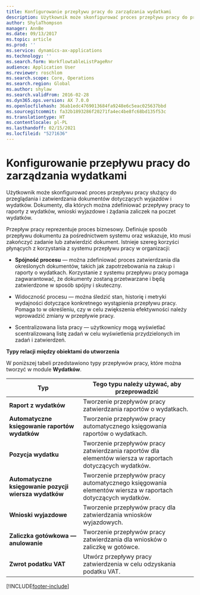 ```yaml
---
title: Konfigurowanie przepływu pracy do zarządzania wydatkami
description: Użytkownik może skonfigurować proces przepływu pracy do przeglądania i zatwierdzania dokumentów dotyczących wyjazdów i wydatków.
author: ShylaThompson
manager: AnnBe
ms.date: 09/13/2017
ms.topic: article
ms.prod: ''
ms.service: dynamics-ax-applications
ms.technology: ''
ms.search.form: WorkflowtableListPageRnr
audience: Application User
ms.reviewer: roschlom
ms.search.scope: Core, Operations
ms.search.region: Global
ms.author: shylaw
ms.search.validFrom: 2016-02-28
ms.dyn365.ops.version: AX 7.0.0
ms.openlocfilehash: 36ab1edc4769013684fa9248e6c5eac025637bbd
ms.sourcegitcommit: fa32b1893286f20271fa4ec4be8fc68bd135f53c
ms.translationtype: HT
ms.contentlocale: pl-PL
ms.lasthandoff: 02/15/2021
ms.locfileid: "5271636"
---
```

# <a name="set-up-expense-management-workflows"></a>Konfigurowanie przepływu pracy do zarządzania wydatkami

Użytkownik może skonfigurować proces przepływu pracy służący do przeglądania i zatwierdzania dokumentów dotyczących wyjazdów i wydatków. Dokumenty, dla których można zdefiniować przepływy pracy to raporty z wydatków, wnioski wyjazdowe i żądania zaliczek na poczet wydatków.

Przepływ pracy reprezentuje proces biznesowy. Definiuje sposób przepływu dokumentu za pośrednictwem systemu oraz wskazuje, kto musi zakończyć zadanie lub zatwierdzić dokument. Istnieje szereg korzyści płynących z korzystania z systemu przepływu pracy w organizacji:

-   **Spójność procesu** — można zdefiniować proces zatwierdzania dla określonych dokumentów, takich jak zapotrzebowania na zakup i raporty o wydatkach. Korzystanie z systemu przepływu pracy pomaga zagwarantować, że dokumenty zostaną przetwarzane i będą zatwierdzone w sposób spójny i skuteczny.

-   Widoczność procesu — można śledzić stan, historię i metryki wydajności dotyczące konkretnego wystąpienia przepływu pracy. Pomaga to w określeniu, czy w celu zwiększenia efektywności należy wprowadzić zmiany w przepływie pracy.

-   Scentralizowana lista pracy — użytkownicy mogą wyświetlać scentralizowaną listę zadań w celu wyświetlenia przydzielonych im zadań i zatwierdzeń. 

**Typy relacji między obiektami do utworzenia**

W poniższej tabeli przedstawiono typy przepływów pracy, które można tworzyć w module **Wydatków**.


|              <strong>Typ</strong>              |                   <strong>Tego typu należy używać, aby przeprowadzić</strong>                   |
|-------------------------------------------------|-----------------------------------------------------------------------|
|         <strong>Raport z wydatków</strong>         |            Tworzenie przepływów pracy zatwierdzania raportów o wydatkach.             |
|  <strong>Automatyczne księgowanie raportów wydatków</strong>   |        Tworzenie przepływów pracy automatycznego księgowania raportów o wydatkach.        |
|       <strong>Pozycja wydatku</strong>        |     Tworzenie przepływów pracy zatwierdzania raportów dla elementów wiersza w raportach dotyczących wydatków.      |
| <strong>Automatyczne księgowanie pozycji wiersza wydatków</strong> | Tworzenie przepływów pracy automatycznego księgowania elementów wiersza w raportach dotyczących wydatków. |
|       <strong>Wnioski wyjazdowe</strong>       |          Tworzenie przepływów pracy dla zatwierdzania wniosków wyjazdowych.           |
|      <strong>Zaliczka gotówkowa — anulowanie</strong>      |         Tworzenie przepływów pracy zatwierdzania dla wniosków o zaliczkę w gotówce.          |
|        <strong>Zwrot podatku VAT</strong>        | Utwórz przepływy pracy zatwierdzenia w celu odzyskania podatku VAT.  |



[!INCLUDE[footer-include](../includes/footer-banner.md)]